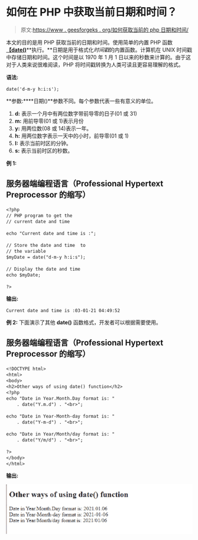 # 如何在 PHP 中获取当前日期和时间？

> 原文:[https://www . geesforgeks . org/如何获取当前的 php 日期和时间/](https://www.geeksforgeeks.org/how-to-get-the-current-date-and-time-in-php/)

本文的目的是用 PHP 获取当前的日期和时间。使用简单的内置 PHP 函数[**【date()**](https://www.geeksforgeeks.org/php-date-time/)**执行。**日期是用于格式化*时间戳*的内置函数。计算机在 UNIX 时间戳中存储日期和时间。这个时间是以 1970 年 1 月 1 日以来的秒数来计算的。由于这对于人类来说很难阅读，PHP 将时间戳转换为人类可读且更容易理解的格式。

**语法:**

```
date('d-m-y h:i:s');
```

**参数:****日期()**参数不同。每个参数代表一些有意义的单位。

1.  **d:** 表示一个月中有两位数字带前导零的日子(01 或 31)
2.  **m:** 用前导零(01 或 1)表示月份
3.  **y:** 用两位数(08 或 14)表示一年。
4.  **h:** 用两位数字表示一天中的小时，前导零(01 或 1)
5.  **I:** 表示当前时区的分钟。
6.  **s:** 表示当前时区的秒数。

**例 1:**

## 服务器端编程语言（Professional Hypertext Preprocessor 的缩写）

```
<?php 
// PHP program to get the 
// current date and time 

echo "Current date and time is :"; 

// Store the date and time  to 
// the variable 
$myDate = date("d-m-y h:i:s");

// Display the date and time 
echo $myDate; 

?> 
```

**输出:**

```
Current date and time is :03-01-21 04:49:52
```

**例 2:** 下面演示了其他 **date()** 函数格式，开发者可以根据需要使用。

## 服务器端编程语言（Professional Hypertext Preprocessor 的缩写）

```
<!DOCTYPE html>
<html>
<body>
<h2>Other ways of using date() function</h2>
<?php
echo "Date in Year.Month.Day format is: " 
    . date("Y.m.d") . "<br>";

echo "Date in Year-Month-day format is: " 
    . date("Y-m-d") . "<br>";

echo "Date in Year/Month/day format is: " 
    . date("Y/m/d") . "<br>";

?>
</body>
</html>
```

**输出:**

![](img/9c2aaa4eda9e53ce85e4bd375a4962e5.png)